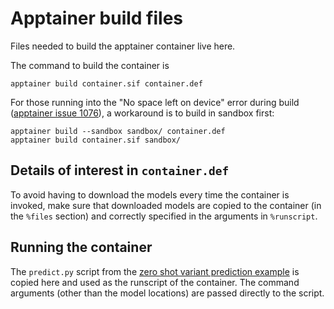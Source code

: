 # Apptainer build files

Files needed to build the apptainer container live here.

The command to build the container is
```
apptainer build container.sif container.def
```

For those running into the "No space left on device" error during build ([apptainer issue 1076](https://github.com/apptainer/singularity/issues/1076)), a workaround is to build in sandbox first:
```
apptainer build --sandbox sandbox/ container.def
apptainer build container.sif sandbox/
```

## Details of interest in `container.def`

To avoid having to download the models every time the container is invoked, make sure that downloaded models are copied to the container (in the `%files` section) and correctly specified in the arguments in `%runscript`.

## Running the container

The `predict.py` script from the [zero shot variant prediction example](https://github.com/facebookresearch/esm/tree/main/examples/variant-prediction) is copied here and used as the runscript of the container.
The command arguments (other than the model locations) are passed directly to the script.